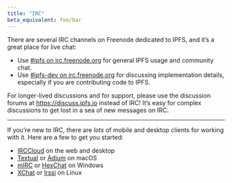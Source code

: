 ```yaml
---
title: "IRC"
beta_equivalent: foo/bar
---
```


There are several IRC channels on Freenode dedicated to IPFS, and it’s a great place for live chat:

- Use [#ipfs on irc.freenode.org](irc://irc.freenode.org/%23ipfs) for general IPFS usage and community chat.
- Use [#ipfs-dev on irc.freenode.org](irc://irc.freenode.org/%23ipfs-dev) for discussing implementation details, especially if you are contributing code to IPFS.

For longer-lived discussions and for support, please use the discussion forums at https://discuss.ipfs.io instead of IRC! It’s easy for complex discussions to get lost in a sea of new messages on IRC.

---

If you’re new to IRC, there are *lots* of mobile and desktop clients for working with it. Here are a few to get you started:

- [IRCCloud][irccloud] on the web and desktop
- [Textual][textual] or [Adium][adium] on macOS
- [mIRC][mirc] or [HexChat][hexchat] on Windows
- [XChat][xchat] or [Irssi][irssi] on Linux


[adium]: https://adium.im
[hexchat]: https://hexchat.github.io
[irccloud]: https://irccloud.com
[irssi]: https://irssi.org
[mirc]: http://standaloneinstaller.com/download-mirc
[textual]: https://www.codeux.com/textual/
[xchat]: http://xchat.org
